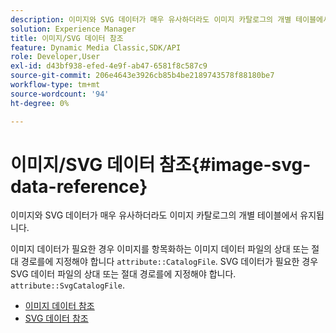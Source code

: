 ```yaml
---
description: 이미지와 SVG 데이터가 매우 유사하더라도 이미지 카탈로그의 개별 테이블에서 유지됩니다.
solution: Experience Manager
title: 이미지/SVG 데이터 참조
feature: Dynamic Media Classic,SDK/API
role: Developer,User
exl-id: d43bf938-efed-4e9f-ab47-6581f8c587c9
source-git-commit: 206e4643e3926cb85b4be2189743578f88180be7
workflow-type: tm+mt
source-wordcount: '94'
ht-degree: 0%

---
```


# 이미지/SVG 데이터 참조{#image-svg-data-reference}

이미지와 SVG 데이터가 매우 유사하더라도 이미지 카탈로그의 개별 테이블에서 유지됩니다.

이미지 데이터가 필요한 경우 이미지를 항목화하는 이미지 데이터 파일의 상대 또는 절대 경로를에 지정해야 합니다 `attribute::CatalogFile`. SVG 데이터가 필요한 경우 SVG 데이터 파일의 상대 또는 절대 경로를에 지정해야 합니다. `attribute::SvgCatalogFile`.

* [이미지 데이터 참조](c-image-data-reference/c-image-data-reference.md)
* [SVG 데이터 참조](c-svg-data-reference/c-svg-data-reference.md)
